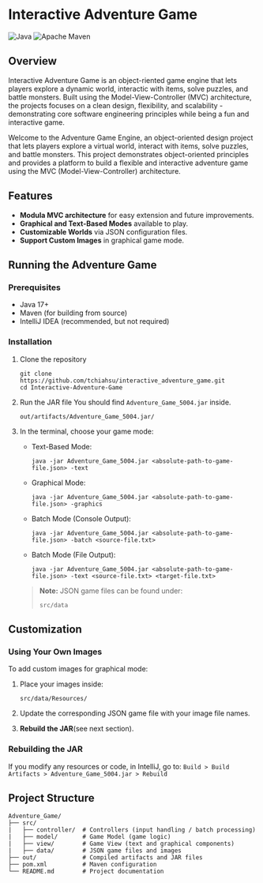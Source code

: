 # Interactive Adventure Game

![Java](https://img.shields.io/badge/java-%23ED8B00.svg?style=for-the-badge&logo=openjdk&logoColor=white)
![Apache Maven](https://img.shields.io/badge/Apache%20Maven-C71A36?style=for-the-badge&logo=Apache%20Maven&logoColor=white)


## Overview
Interactive Adventure Game is an object-riented game engine that lets players explore a dynamic world, interactic with items, solve puzzles, and battle monsters. Built using the Model-View-Controller (MVC) architecture, the projects focuses on a clean design, flexibility, and scalability - demonstrating core software engineering principles while being a fun and interactive game.

Welcome to the Adventure Game Engine, an object-oriented design project that lets players explore a virtual world, interact with items, solve puzzles, and battle monsters. This project demonstrates object-oriented principles and provides a platform to build a flexible and interactive adventure game using the MVC (Model-View-Controller) architecture.

## Features
- **Modula MVC architecture** for easy extension and future improvements.
- **Graphical and Text-Based Modes** available to play.
- **Customizable Worlds** via JSON configuration files.
- **Support Custom Images** in graphical game mode.

## Running the Adventure Game

### Prerequisites
- Java 17+
- Maven (for building from source)
- IntelliJ IDEA (recommended, but not required)

### Installation
1. Clone the repository
   ```
   git clone https://github.com/tchiahsu/interactive_adventure_game.git
   cd Interactive-Adventure-Game
   ```
   
2. Run the JAR file
   You should find `Adventure_Game_5004.jar` inside.
   ```
   out/artifacts/Adventure_Game_5004.jar/
   ```
   
3. In the terminal, choose your game mode:
   - Text-Based Mode:
     ```
     java -jar Adventure_Game_5004.jar <absolute-path-to-game-file.json> -text
     ```
   - Graphical Mode:
     ```
     java -jar Adventure_Game_5004.jar <absolute-path-to-game-file.json> -graphics
     ```
   - Batch Mode (Console Output):
     ```
     java -jar Adventure_Game_5004.jar <absolute-path-to-game-file.json> -batch <source-file.txt>
     ```
   - Batch Mode (File Output):
     ```
     java -jar Adventure_Game_5004.jar <absolute-path-to-game-file.json> -text <source-file.txt> <target-file.txt>
     ```
   > **Note:** JSON game files can be found under:
   > ```
   > src/data
   > ```

## Customization

### Using Your Own Images
To add custom images for graphical mode:
1. Place your images inside:
   ```
   src/data/Resources/
   ```
   
2. Update the corresponding JSON game file with your image file names.

3. **Rebuild the JAR**(see next section).

### Rebuilding the JAR
If you modify any resources or code, in IntelliJ, go to:
`Build > Build Artifacts > Adventure_Game_5004.jar > Rebuild`

## Project Structure
```
Adventure_Game/
├── src/
|   ├── controller/  # Controllers (input handling / batch processing)
|   ├── model/       # Game Model (game logic)
|   ├── view/        # Game View (text and graphical components)
|   ├── data/        # JSON game files and images
├── out/             # Compiled artifacts and JAR files
├── pom.xml          # Maven configuration
└── README.md        # Project documentation
```
